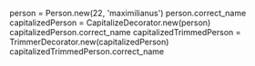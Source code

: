 <!-- Run the following to check the decorators work in action -->
person = Person.new(22, 'maximilianus')
person.correct_name
capitalizedPerson = CapitalizeDecorator.new(person)
capitalizedPerson.correct_name
capitalizedTrimmedPerson = TrimmerDecorator.new(capitalizedPerson)
capitalizedTrimmedPerson.correct_name